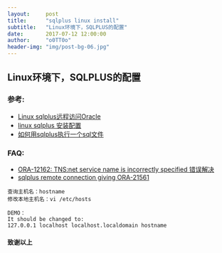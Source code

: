```yaml
---
layout:     post
title:      "sqlplus linux install"
subtitle:   "Linux环境下，SQLPLUS的配置"
date:       2017-07-12 12:00:00
author:     "o0TT0o"
header-img: "img/post-bg-06.jpg"
---
```


## Linux环境下，SQLPLUS的配置

### 参考:
- [Linux sqlplus远程访问Oracle](http://blog.csdn.net/joker_zhou/article/details/9301223)
- [linux sqlplus 安装配置](http://blog.csdn.net/huaishu/article/details/39056369)
- [如何用sqlplus执行一个sql文件](http://bbs.csdn.net/topics/70244844)

### FAQ:
- [ORA-12162: TNS:net service name is incorrectly specified 错误解决](http://blog.csdn.net/sunansheng/article/details/50209557)
- [sqlplus remote connection giving ORA-21561](https://stackoverflow.com/questions/31338916/sqlplus-remote-connection-giving-ora-21561)

```
查询主机名：hostname
修改本地主机名：vi /etc/hosts

DEMO：
It should be changed to:
127.0.0.1 localhost localhost.localdomain hostname
```

#### 致谢以上